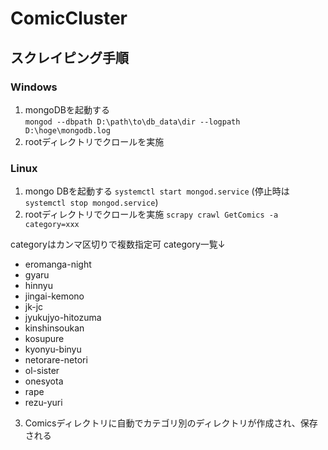 # ComicCluster

## スクレイピング手順

### Windows

1. mongoDBを起動する  
   `mongod --dbpath D:\path\to\db_data\dir --logpath D:\hoge\mongodb.log`
2. rootディレクトリでクロールを実施

### Linux

1. mongo DBを起動する
   `systemctl start mongod.service`
   (停止時は`systemctl stop mongod.service`)
2. rootディレクトリでクロールを実施
   `scrapy crawl GetComics -a category=xxx`

categoryはカンマ区切りで複数指定可
category一覧↓

- eromanga-night
- gyaru
- hinnyu
- jingai-kemono
- jk-jc
- jyukujyo-hitozuma
- kinshinsoukan
- kosupure
- kyonyu-binyu
- netorare-netori
- ol-sister
- onesyota
- rape
- rezu-yuri



3. Comicsディレクトリに自動でカテゴリ別のディレクトリが作成され、保存される



